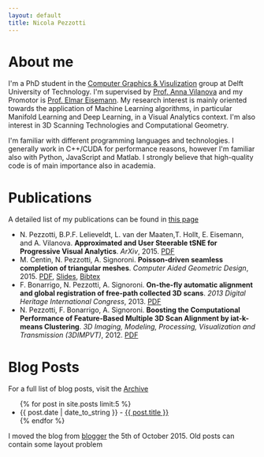 ```yaml
---
layout: default
title: Nicola Pezzotti
---
```


About me
=======================

I'm a PhD student in the [Computer Graphics & Visulization](https://graphics.tudelft.nl/) group at Delft University of Technology.
I'm supervised by [Prof. Anna Vilanova](https://graphics.tudelft.nl/anna-vilanova/) and my Promotor is [Prof. Elmar Eisemann](http://graphics.tudelft.nl/~eisemann/).
My research interest is mainly oriented towards the application of Machine Learning algorithms, in particular Manifold Learning and Deep Learning, in a Visual Analytics context. 
I'm also interest in 3D Scanning Technologies and Computational Geometry.


I'm familiar with different programming languages and technologies. I generally work in C++/CUDA for performance reasons, however I'm familiar also with Python, JavaScript and Matlab. 
I strongly believe that high-quality code is of main importance also in academia.


Publications
================
A detailed list of my publications can be found in [this page](publications/)

* N. Pezzotti, B.P.F. Lelieveldt, L. van der Maaten,T. Hollt, E. Eisemann, and A. Vilanova. **Approximated and User Steerable tSNE for Progressive Visual Analytics**. *ArXiv*, 2015. [PDF](http://arxiv.org/pdf/1512.01655v2.pdf)
* M. Centin, N. Pezzotti, A. Signoroni. **Poisson-driven seamless completion of triangular meshes**. *Computer Aided Geometric Design*, 2015. [PDF](publications/2014_Poisson_Driven_Seamless_completion.pdf), [Slides](2014_Poisson_Driven_Seamless_completion_presentation.pdf), [Bibtex](https://scholar.google.nl/scholar.bib?q=info:kmdSnlU02MkJ:scholar.google.com/&output=citation&scisig=AAGBfm0AAAAAVsRRbkgD9w_9f0NRdQmQFC2dA0Z5RWSy&scisf=4&hl=it&scfhb=1)
* F. Bonarrigo, N. Pezzotti, A. Signoroni. **On-the-fly automatic alignment and global registration of free-path collected 3D scans**. *2013 Digital Heritage International Congress*, 2013. [PDF](publications/2013_On-the-fly_automatic_alignment_and_global_registration_of_freepath_collected_3D_scans.pdf)
* N. Pezzotti, F. Bonarrigo, A. Signoroni. **Boosting the Computational Performance of Feature-Based Multiple 3D Scan Alignment by iat-k-means Clustering**. *3D Imaging, Modeling, Processing, Visualization and Transmission (3DIMPVT)*, 2012. [PDF](publications/Boosting_the_computational_performance_of_feature_based_multiple_3D_scan_alignment_by_iat_k_means_clustering.pdf)


Blog Posts
===================

For a full list of blog posts, visit the [Archive](archive/)

<ul>
{% for post in site.posts limit:5 %}
     <li>{{ post.date | date_to_string }} - <a href="{{ site.baseurl }}{{ post.url }}">{{ post.title }}</a></li>
{% endfor %}
</ul>

I moved the blog from [blogger](http://diaryofatinker.blogspot.nl/) the 5th of October 2015. 
Old posts can contain some layout problem




